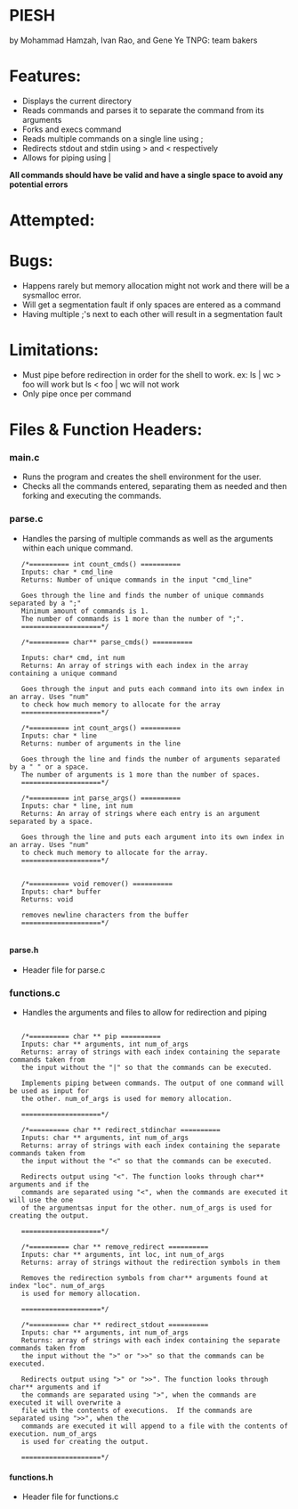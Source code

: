 # PIESH
by Mohammad Hamzah, Ivan Rao, and Gene Ye 
TNPG: team bakers

# Features:
* Displays the current directory 
* Reads commands and parses it to separate the command from its arguments
* Forks and execs command
* Reads multiple commands on a single line using ;
* Redirects stdout and stdin using > and < respectively
* Allows for piping using |

**All commands should have be valid and have a single space to avoid any potential errors**

# Attempted:

# Bugs:
* Happens rarely but memory allocation might not work and there will be a sysmalloc error.
* Will get a segmentation fault if only spaces are entered as a command
* Having multiple ;'s next to each other will result in a segmentation fault

# Limitations:
* Must pipe before redirection in order for the shell to work.
       ex: ls | wc > foo will work but
           ls < foo | wc will not work     
* Only pipe once per command

# Files & Function Headers:

### main.c
 * Runs the program and creates the shell environment for the user. 
 * Checks all the commands entered, separating them as needed and then forking and executing the commands.

### parse.c
 * Handles the parsing of multiple commands as well as the arguments within each unique command.
 
 ```
    /*========== int count_cmds() ==========
    Inputs: char * cmd_line
    Returns: Number of unique commands in the input "cmd_line"
    
    Goes through the line and finds the number of unique commands separated by a ";"
    Minimum amount of commands is 1.
    The number of commands is 1 more than the number of ";".
    ====================*/
    
    /*========== char** parse_cmds() ==========
    
    Inputs: char* cmd, int num
    Returns: An array of strings with each index in the array containing a unique command
    
    Goes through the input and puts each command into its own index in an array. Uses "num"
    to check how much memory to allocate for the array
    ====================*/
    
    /*========== int count_args() ==========
    Inputs: char * line
    Returns: number of arguments in the line
    
    Goes through the line and finds the number of arguments separated by a " " or a space.
    The number of arguments is 1 more than the number of spaces.
    ====================*/
    
    /*========== int parse_args() ==========
    Inputs: char * line, int num
    Returns: An array of strings where each entry is an argument separated by a space.
    
    Goes through the line and puts each argument into its own index in an array. Uses "num"
    to check much memory to allocate for the array.
    ====================*/
    
    
    /*========== void remover() ==========
    Inputs: char* buffer
    Returns: void
    
    removes newline characters from the buffer
    ====================*/
    
```    
 
#### parse.h
 * Header file for parse.c
 
### functions.c
 * Handles the arguments and files to allow for redirection and piping 
 
 ```
 
    /*========== char ** pip ==========
    Inputs: char ** arguments, int num_of_args
    Returns: array of strings with each index containing the separate commands taken from
    the input without the "|" so that the commands can be executed.
    
    Implements piping between commands. The output of one command will be used as input for
    the other. num_of_args is used for memory allocation.
    
    ====================*/
    
    /*========== char ** redirect_stdinchar ==========
    Inputs: char ** arguments, int num_of_args
    Returns: array of strings with each index containing the separate commands taken from 
    the input without the "<" so that the commands can be executed.
    
    Redirects output using "<". The function looks through char** arguments and if the 
    commands are separated using "<", when the commands are executed it will use the one
    of the argumentsas input for the other. num_of_args is used for creating the output. 

    ====================*/
    
    /*========== char ** remove_redirect ==========
    Inputs: char ** arguments, int loc, int num_of_args
    Returns: array of strings without the redirection symbols in them
    
    Removes the redirection symbols from char** arguments found at index "loc". num_of_args 
    is used for memory allocation.
    
    ====================*/
    
    /*========== char ** redirect_stdout ==========
    Inputs: char ** arguments, int num_of_args
    Returns: array of strings with each index containing the separate commands taken from
    the input without the ">" or ">>" so that the commands can be executed.
    
    Redirects output using ">" or ">>". The function looks through char** arguments and if 
    the commands are separated using ">", when the commands are executed it will overwrite a 
    file with the contents of executions.  If the commands are separated using ">>", when the
    commands are executed it will append to a file with the contents of execution. num_of_args
    is used for creating the output. 
    
    ====================*/
```
#### functions.h
* Header file for functions.c

